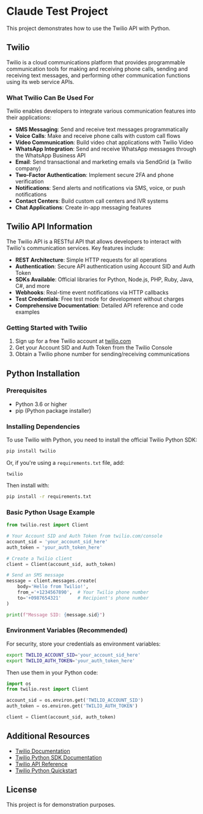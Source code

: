 # Claude Test Project

This project demonstrates how to use the Twilio API with Python.

## Twilio

Twilio is a cloud communications platform that provides programmable communication tools for making and receiving phone calls, sending and receiving text messages, and performing other communication functions using its web service APIs.

### What Twilio Can Be Used For

Twilio enables developers to integrate various communication features into their applications:

- **SMS Messaging**: Send and receive text messages programmatically
- **Voice Calls**: Make and receive phone calls with custom call flows
- **Video Communication**: Build video chat applications with Twilio Video
- **WhatsApp Integration**: Send and receive WhatsApp messages through the WhatsApp Business API
- **Email**: Send transactional and marketing emails via SendGrid (a Twilio company)
- **Two-Factor Authentication**: Implement secure 2FA and phone verification
- **Notifications**: Send alerts and notifications via SMS, voice, or push notifications
- **Contact Centers**: Build custom call centers and IVR systems
- **Chat Applications**: Create in-app messaging features

## Twilio API Information

The Twilio API is a RESTful API that allows developers to interact with Twilio's communication services. Key features include:

- **REST Architecture**: Simple HTTP requests for all operations
- **Authentication**: Secure API authentication using Account SID and Auth Token
- **SDKs Available**: Official libraries for Python, Node.js, PHP, Ruby, Java, C#, and more
- **Webhooks**: Real-time event notifications via HTTP callbacks
- **Test Credentials**: Free test mode for development without charges
- **Comprehensive Documentation**: Detailed API reference and code examples

### Getting Started with Twilio

1. Sign up for a free Twilio account at [twilio.com](https://www.twilio.com)
2. Get your Account SID and Auth Token from the Twilio Console
3. Obtain a Twilio phone number for sending/receiving communications

## Python Installation

### Prerequisites

- Python 3.6 or higher
- pip (Python package installer)

### Installing Dependencies

To use Twilio with Python, you need to install the official Twilio Python SDK:

```bash
pip install twilio
```

Or, if you're using a `requirements.txt` file, add:

```
twilio
```

Then install with:

```bash
pip install -r requirements.txt
```

### Basic Python Usage Example

```python
from twilio.rest import Client

# Your Account SID and Auth Token from twilio.com/console
account_sid = 'your_account_sid_here'
auth_token = 'your_auth_token_here'

# Create a Twilio client
client = Client(account_sid, auth_token)

# Send an SMS message
message = client.messages.create(
    body='Hello from Twilio!',
    from_='+1234567890',  # Your Twilio phone number
    to='+0987654321'      # Recipient's phone number
)

print(f"Message SID: {message.sid}")
```

### Environment Variables (Recommended)

For security, store your credentials as environment variables:

```bash
export TWILIO_ACCOUNT_SID='your_account_sid_here'
export TWILIO_AUTH_TOKEN='your_auth_token_here'
```

Then use them in your Python code:

```python
import os
from twilio.rest import Client

account_sid = os.environ.get('TWILIO_ACCOUNT_SID')
auth_token = os.environ.get('TWILIO_AUTH_TOKEN')

client = Client(account_sid, auth_token)
```

## Additional Resources

- [Twilio Documentation](https://www.twilio.com/docs)
- [Twilio Python SDK Documentation](https://www.twilio.com/docs/libraries/python)
- [Twilio API Reference](https://www.twilio.com/docs/api)
- [Twilio Python Quickstart](https://www.twilio.com/docs/sms/quickstart/python)

## License

This project is for demonstration purposes.
